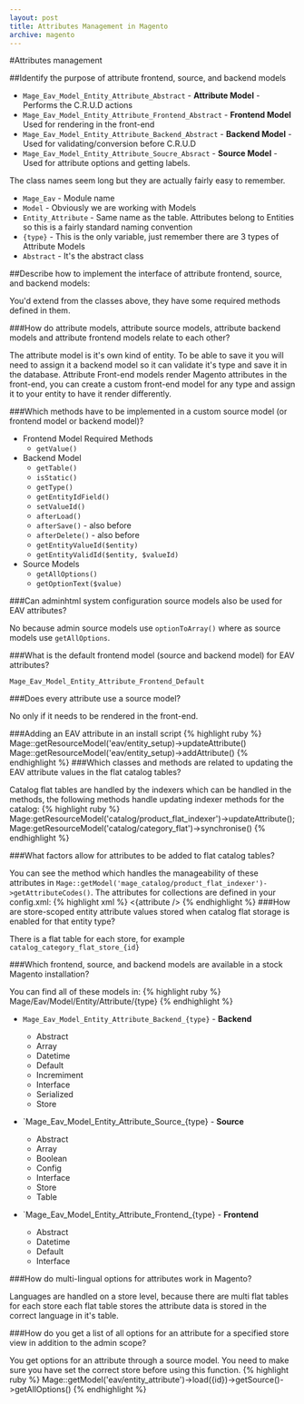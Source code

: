 ```yaml
---
layout: post
title: Attributes Management in Magento
archive: magento
---
```

#Attributes management

##Identify the purpose of attribute frontend, source, and backend models

- `Mage_Eav_Model_Entity_Attribute_Abstract` - **Attribute Model** - Performs the C.R.U.D actions
- `Mage_Eav_Model_Entity_Attribute_Frontend_Abstract` - **Frontend Model** Used for rendering in the front-end
- `Mage_Eav_Model_Entity_Attribute_Backend_Abstract` - **Backend Model** - Used for validating/conversion before C.R.U.D
- `Mage_Eav_Model_Entity_Attribute_Soucre_Absract` - **Source Model** - Used for attribute options and getting labels.

The class names seem long but they are actually fairly easy to remember.

- `Mage_Eav` - Module name
- `Model` - Obviously we are working with Models
- `Entity_Attribute` - Same name as the table. Attributes belong to Entities so this is a fairly standard naming convention
- `{type}` - This is the only variable, just remember there are 3 types of Attribute Models
- `Abstract` - It's the abstract class

##Describe how to implement the interface of attribute frontend, source, and backend models:

You'd extend from the classes above, they have some required methods defined in them.

###How do attribute models, attribute source models, attribute backend models and attribute frontend models relate to each other?

The attribute model is it's own kind of entity. To be able to save it you will need to assign it a backend model so it can validate it's type and save it in the database. Attribute Front-end models render Magento attributes in the front-end, you can create a custom front-end model for any type and assign it to your entity to have it render differently.  

###Which methods have to be implemented in a custom source model (or frontend model or backend model)?

- Frontend Model Required Methods
	- `getValue()`
- Backend Model
	- `getTable()`
	- `isStatic()`
	- `getType()`
	- `getEntityIdField()`
	- `setValueId()`
	- `afterLoad()`
	- `afterSave()`  - also before
	- `afterDelete()` - also before
	- `getEntityValueId($entity)`
	- `getEntityValidId($entity, $valueId)`
- Source Models
	- `getAllOptions()`
	- `getOptionText($value)`


###Can adminhtml system configuration source models also be used for EAV attributes?

No because admin source models use `optionToArray()` where as source models use `getAllOptions`.

###What is the default frontend model (source and backend model) for EAV attributes?

`Mage_Eav_Model_Entity_Attribute_Frontend_Default`

###Does every attribute use a source model?

No only if it needs to be rendered in the front-end. 

###Adding an EAV attribute in an install script
{% highlight ruby %}
	Mage::getResourceModel('eav/entity_setup)->updateAttribute()
Mage::getResourceModel('eav/entity_setup)->addAttribute()
{% endhighlight %}
###Which classes and methods are related to updating the EAV attribute values in the flat catalog tables?

Catalog flat tables are handled by the indexers which can be handled in the methods, the following methods handle updating indexer methods for the catalog:
{% highlight ruby %}
	Mage:getResourceModel('catalog/product_flat_indexer')->updateAttribute();
Mage:getResourceModel('catalog/category_flat')->synchronise()
{% endhighlight %}

###What factors allow for attributes to be added to flat catalog tables?

You can see the method which handles the manageability of these attributes in `Mage::getModel('mage_catalog/product_flat_indexer')->getAttributeCodes()`. The attributes for collections are defined in your config.xml:
{% highlight xml %}
	<config>
		<frontend>
			<collection>
				<attributes>
						<{attribute />
				</attributes>
			</collection>
		</frontend>
	</config>
{% endhighlight %}
###How are store-scoped entity attribute values stored when catalog flat storage is enabled for that entity type?

There is a flat table for each store, for example `catalog_category_flat_store_{id}`

###Which frontend, source, and backend models are available in a stock Magento installation?

You can find all of these models in:
{% highlight ruby %}
	Mage/Eav/Model/Entity/Attribute/{type}
{% endhighlight %}
- `Mage_Eav_Model_Entity_Attribute_Backend_{type}` - **Backend**
	- Abstract
	- Array
	- Datetime
	- Default
	- Incremiment
	- Interface
	- Serialized
	- Store

- `Mage_Eav_Model_Entity_Attribute_Source_{type} - **Source**
	- Abstract
	- Array
	- Boolean
	- Config
	- Interface
	- Store
	- Table

- `Mage_Eav_Model_Entity_Attribute_Frontend_{type} - **Frontend**
	- Abstract
	- Datetime
	- Default
	- Interface

###How do multi-lingual options for attributes work in Magento?

Languages are handled on a store level, because there are multi flat tables for each store each flat table stores the attribute data is stored in the correct language in it's table.

###How do you get a list of all options for an attribute for a specified store view in addition to the admin scope?

You get options for an attribute through a source model. You need to make sure you have set the correct store before using this function.
{% highlight ruby %}
	Mage::getModel('eav/entity_attribute')->load({id})->getSource()->getAllOptions()
{% endhighlight %}
